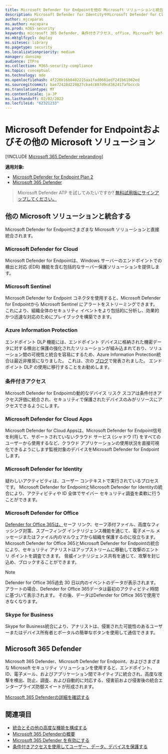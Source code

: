 ```yaml
---
title: Microsoft Defender for Endpointを他の Microsoft ソリューションと統合する
description: Microsoft Defender for IdentityやMicrosoft Defender for Cloudなど、Microsoft Defender for Endpointが他の Microsoft ソリューションと統合する方法について説明します。
author: mjcaparas
ms.author: macapara
ms.prod: m365-security
keywords: microsoft 365 Defender, 条件付きアクセス, office, Microsoft Defender for Endpoint, microsoft Defender for IDENTITY, Microsoft Defender for office, Azure Defender, Microsoft クラウド アプリ セキュリティ, azure Sentinel
ms.mktglfcycl: deploy
ms.sitesec: library
ms.pagetype: security
ms.localizationpriority: medium
manager: dansimp
audience: ITPro
ms.collection: M365-security-compliance
ms.topic: conceptual
ms.technology: mde
ms.openlocfilehash: 4f220b16b0402215aa1fad0681edf241b61062ed
ms.sourcegitcommit: bae72428d229827cba4c807d9cd362417afbcccb
ms.translationtype: MT
ms.contentlocale: ja-JP
ms.lasthandoff: 02/02/2022
ms.locfileid: "62321233"
---
```

# <a name="microsoft-defender-for-endpoint-and-other-microsoft-solutions"></a>Microsoft Defender for Endpointおよびその他の Microsoft ソリューション

[!INCLUDE [Microsoft 365 Defender rebranding](../../includes/microsoft-defender.md)]


**適用対象:**
- [Microsoft Defender for Endpoint Plan 2](https://go.microsoft.com/fwlink/?linkid=2154037)
- [Microsoft 365 Defender](https://go.microsoft.com/fwlink/?linkid=2118804)

> Microsoft Defender ATP を試してみたいですか? [無料試用版にサインアップしてください。](https://signup.microsoft.com/create-account/signup?products=7f379fee-c4f9-4278-b0a1-e4c8c2fcdf7e&ru=https://aka.ms/MDEp2OpenTrial?ocid=docs-wdatp-exposedapis-abovefoldlink)

## <a name="integrate-with-other-microsoft-solutions"></a>他の Microsoft ソリューションと統合する

Microsoft Defender for Endpointさまざまな Microsoft ソリューションと直接統合されます。

### <a name="microsoft-defender-for-cloud"></a>Microsoft Defender for Cloud

Microsoft Defender for Endpointは、Windows サーバーのエンドポイントでの検出と対応 (EDR) 機能を含む包括的なサーバー保護ソリューションを提供します。

### <a name="microsoft-sentinel"></a>Microsoft Sentinel

Microsoft Defender for Endpoint コネクタを使用すると、Microsoft Defender for Endpointから Microsoft Sentinel にアラートをストリーミングできます。 これにより、組織全体のセキュリティ イベントをより包括的に分析し、効果的かつ迅速な対応のためにプレイブックを構築できます。

### <a name="azure-information-protection"></a>Azure Information Protection

エンドポイント DLP 機能には、エンドポイント デバイスに格納された機密データに対する検出と保護の強化されたソリューションが組み込まれており、ソリューション間の可視性と統合を容易にするため、Azure Information Protection統合は最近非推奨になりました。 これは、次の [ブログ](https://techcommunity.microsoft.com/t5/microsoft-defender-for-endpoint/protecting-sensitive-information-on-devices/ba-p/2143555)で発表されました。 エンドポイント DLP の使用に移行することをお勧めします。

### <a name="conditional-access"></a>条件付きアクセス

Microsoft Defender for Endpointの動的なデバイス リスク スコアは条件付きアクセス評価に統合され、セキュリティで保護されたデバイスのみがリソースにアクセスできるようにします。

### <a name="microsoft-defender-for-cloud-apps"></a>Microsoft Defender for Cloud Apps

Microsoft Defender for Cloud Appsは、Microsoft Defender for Endpoint信号を利用して、サポートされていないクラウド サービス (シャドウ IT) をすべてのユーザーから使用するなど、クラウド アプリケーションの使用状況を直接可視化できるようにします監視対象のデバイスをMicrosoft Defender for Endpointします。

### <a name="microsoft-defender-for-identity"></a>Microsoft Defender for Identity

疑わしいアクティビティは、ユーザー コンテキストで実行されているプロセスです。 Microsoft Defender for EndpointとMicrosoft Defender for Identityの統合により、アクティビティや ID 全体でサイバー セキュリティ調査を柔軟に行うことができます。

### <a name="microsoft-defender-for-office"></a>Microsoft Defender for Office

[Defender for Office 365は、](/office365/securitycompliance/office-365-atp)セーフ リンク、セーフ添付ファイル、高度なフィッシング対策、スプーフィング インテリジェンス機能を通じて、電子メール メッセージまたはファイル内のマルウェアから組織を保護するのに役立ちます。 Microsoft Defender for Office 365とMicrosoft Defender for Endpointの統合により、セキュリティ アナリストはアップストリームに移動して攻撃のエントリ ポイントを調査できます。 脅威インテリジェンス共有を通じて、攻撃を封じ込め、ブロックすることができます。

> [!NOTE]
> Defender for Office 365過去 30 日以内のイベントのデータが表示されます。 アラートの場合、Defender for Office 365データは最初のアクティビティ時間に基づいて表示されます。 その後、データはDefender for Office 365で使用できなくなります。

### <a name="skype-for-business"></a>Skype for Business

Skype for Business統合により、アナリストは、侵害された可能性のあるユーザーまたはデバイス所有者とポータルの簡単なボタンを使用して通信できます。

## <a name="microsoft-365-defender"></a>Microsoft 365 Defender

Microsoft 365 Defender、Microsoft Defender for Endpoint、およびさまざまな Microsoft セキュリティ ソリューションを使用すると、エンドポイント、ID、電子メール、およびアプリケーション間でネイティブに統合され、高度な攻撃を検出、防止、調査、および自動的に対応する、侵害前および侵害後の統合エンタープライズ防御スイートが形成されます。

[Microsoft 365 Defenderの詳細を確認する](/microsoft-365/security/defender/microsoft-365-defender)

## <a name="related-topics"></a>関連項目

- [統合とその他の高度な機能を構成する](advanced-features.md)
- [Microsoft 365 Defenderの概要](/microsoft-365/security/defender/microsoft-365-defender)
- [Microsoft 365 Defender を有効にする](/microsoft-365/security/defender/m365d-enable)
- [条件付きアクセスを使用してユーザー、データ、デバイスを保護する](conditional-access.md)
